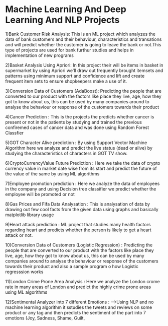 # Machine Learning And Deep Learning And NLP Projects
1)Bank Customer Risk Analysis: 
This is an ML project which analyzes the data of bank customers and their behaviour, characteristics and transations and will predict whether the customer is going to leave the bank or not.This type of projects are used for bank furthur studies and helps in implementation of new programs

2)Basket Analysis Using Apriori:
In this project their will be items in basket in supermarket by using Apriori we'll draw out frequently brought itemsets and patterns using minimum support and confidence and lift and create frequent item sets to ensure shopkeepers make a use of it.

3)Conversion Data of Customers (AdaBoost):
Predicting the people that are converted to our product with the factors like place they live, age, how they got to know about us, this can be used by many companies around to analyse the behaviour or response of the customers towards their product

4)Cancer Prediction :
This is the projects the predicts whether cancer is present or not in the patients by studying and trained the previous confiremed cases of cancer data and was done using Random Forest Classfier

5)GOT Character Alive prediction :
By using Support Vector Machine Algorithm here we analyze and predict the live status (dead or alive) by studying the characteristics of characters in GOT TV show.

6)CryptoCurrencyValue Future Prediction :
Here we take the data of  crypto currency value in market date wise from its start and predict the future of the value of the same by using ML algorithms

7)Employee promotion prediction :
Here we analyze the data of employees in the company and using Decision tree classifier we predict whether the employee will be promoted or not

8)Gas Prices and Fifa Data Analysation :
This is analysation of data by drawing out few cool facts from the given data using graphs and basically matplotlib library usage

9)Heart attack prediction :
ML project that studies many health factors regarding heart and predicts whether the person is likely to get a heart attack or not.

10)Conversion Data of Customers (Logistic Regression) :
Predicting the people that are converted to our product with the factors like place they live, age, how they got to know about us, this can be used by many companies around to analyse the behaviour or response of the customers towards their product and also a sample program o how Logistic regresssion works

11)London Crime Prone Area Analysis :
Here we analyze the London crome rate in many areas of London and predict the highly crime prone areas using ML algorithms

12)Sentimental Analyzer into 7 different Emotions :
-->Using NLP and no machine learning algorithm it sstudies the tweets and reviews on some product or any tag and then predicts the sentiment of the part into 7 emotions (Joy, Sadness, Shame, Guilt, 

